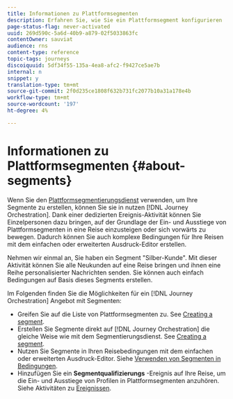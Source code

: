 ```yaml
---
title: Informationen zu Plattformsegmenten
description: Erfahren Sie, wie Sie ein Plattformsegment konfigurieren
page-status-flag: never-activated
uuid: 269d590c-5a6d-40b9-a879-02f5033863fc
contentOwner: sauviat
audience: rns
content-type: reference
topic-tags: journeys
discoiquuid: 5df34f55-135a-4ea8-afc2-f9427ce5ae7b
internal: n
snippet: y
translation-type: tm+mt
source-git-commit: 2f0d235ce1808f632b731fc2077b10a31a178e4b
workflow-type: tm+mt
source-wordcount: '197'
ht-degree: 4%

---
```



# Informationen zu Plattformsegmenten {#about-segments}

Wenn Sie den [Plattformsegmentierungsdienst](https://docs.adobe.com/content/help/de-DE/experience-platform/segmentation/home.html) verwenden, um Ihre Segmente zu erstellen, können Sie sie in nutzen [!DNL Journey Orchestration]. Dank einer dedizierten Ereignis-Aktivität können Sie Einzelpersonen dazu bringen, auf der Grundlage der Ein- und Ausstiege von Plattformsegmenten in eine Reise einzusteigen oder sich vorwärts zu bewegen. Dadurch können Sie auch komplexe Bedingungen für Ihre Reisen mit dem einfachen oder erweiterten Ausdruck-Editor erstellen.

Nehmen wir einmal an, Sie haben ein Segment &quot;Silber-Kunde&quot;. Mit dieser Aktivität können Sie alle Neukunden auf eine Reise bringen und ihnen eine Reihe personalisierter Nachrichten senden. Sie können auch einfach Bedingungen auf Basis dieses Segments erstellen.

Im Folgenden finden Sie die Möglichkeiten für ein [!DNL Journey Orchestration] Angebot mit Segmenten:

* Greifen Sie auf die Liste von Plattformsegmenten zu. See [Creating a segment](../segment/creating-a-segment.md).
* Erstellen Sie Segmente direkt auf [!DNL Journey Orchestration] die gleiche Weise wie mit dem Segmentierungsdienst. See [Creating a segment](../segment/creating-a-segment.md).
* Nutzen Sie Segmente in Ihren Reisebedingungen mit dem einfachen oder erweiterten Ausdruck-Editor. Siehe [Verwenden von Segmenten in Bedingungen](../segment/using-a-segment.md).
* Hinzufügen Sie ein **Segmentqualifizierungs** -Ereignis auf Ihre Reise, um die Ein- und Ausstiege von Profilen in Plattformsegmenten anzuhören. Siehe Aktivitäten zu [Ereignissen](../building-journeys/event-activities.md#segment-qualification).

